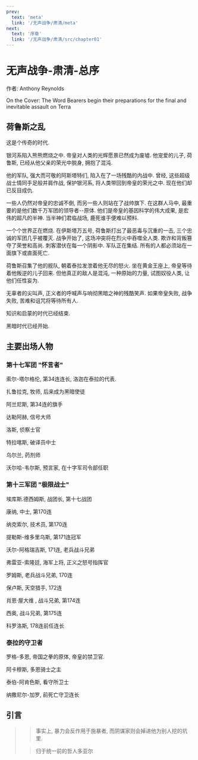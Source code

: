 ```yaml
---
prev:
  text: 'meta'
  link: '/无声战争/肃清/meta'
next:
  text: '序章'
  link: '/无声战争/肃清/src/chapter01'
---
```


# 无声战争-肃清-总序

作者: Anthony Reynolds

On the Cover: The Word Bearers begin their preparations for the final and inevitable assault on Terra

## 荷鲁斯之乱

这是个传奇的时代.

银河系陷入熊熊燃烧之中. 帝皇对人类的光辉愿景已然成为废墟. 他宠爱的儿子, 荷鲁斯, 已经从他父亲的荣光中脱身, 拥抱了混沌.

他的军队, 强大而可敬的阿斯塔特们, 陷入在了一场残酷的内战中. 曾经, 这些超级战士情同手足般并肩作战, 保护银河系, 将人类带回到帝皇的荣光之中. 现在他们却已反目成仇.

一些人仍然对帝皇的忠诚不倒, 而另一些人则站在了战帅旗下. 在这群人马中, 最重要的是他们数千万军团的领导者--原体. 他们是帝皇的基因科学的伟大成果, 是宏伟的超凡的半神. 当半神们君临战场, 鹿死谁手便难以预料.

一个个世界正在燃烧. 在伊斯塔万五号, 荷鲁斯打出了最恶毒与沉重的一击, 三个忠诚的军团几乎被覆灭. 战争开始了, 这场冲突将在烈火中吞噬全人类. 欺诈和背叛篡夺了荣誉和高尚. 刺客潜伏在每一个阴影中. 军队正在集结. 所有的人都必须站在一面旗下或直面死亡.

荷鲁斯召集了他的舰队, 朝着泰拉发泄着他无尽的怒火. 坐在黄金王座上, 帝皇等待着他叛逆的儿子回来. 但他真正的敌人是混沌, 一种原始的力量, 试图奴役人类, 让他们任性妄为.

无辜者的尖叫声, 正义者的呼喊声与响彻黑暗之神的残酷笑声. 如果帝皇失败, 战争失败, 苦难和诅咒将等待所有人.

知识和启蒙的时代已经结束.

黑暗时代已经开始.

## 主要出场人物

### 第十七军团 "怀言者"

索尔-塔尔格伦, 第34连连长, 洛迦在泰拉的代表.

扎鲁拉克, 牧师, 后来成为黑暗使徒

阿兰尼斯, 第34连的旗手

达勒阿赫, 信号大师

洛斯, 侦察士官

特拉喀斯, 破译员中士

乌尔兰, 药剂师

沃尔哈-韦尔斯, 预言家, 在十字军司令部任职

### 第十三军团 "极限战士"

埃库斯.德西姆斯, 战团长, 第十七战团

康纳, 中士, 第170连

纳克索尔, 技术员, 第170连

提勒斯-维多里乌斯, 第171连冠军

沃尔-阿格瑞吉斯, 171连, 老兵战斗兄弟

弗雷亚-索隆廷, 海军上将, 正义之怒号指挥官

罗姆斯, 老兵战斗兄弟, 170连

保卢斯, 天空猎手, 172连

肖恩·屋大维 , 战斗兄弟, 第174连

西奥, 战斗兄弟, 第175连

科罗洛斯, 178连前任连长

### 泰拉的守卫者

罗格-多恩, 帝国之拳的原体, 帝皇的禁卫官.

阿卡穆斯, 多恩骑士之主

泰伯-阿肯色斯, 看守所卫士

纳撒尼尔-加罗, 前死亡守卫连长

## 引言

> > 事实上, 暴力会反作用于施暴者, 而阴谋家则会掉进他为别人挖的坑里.
>
> > 归于统一前的哲人多亚尔
